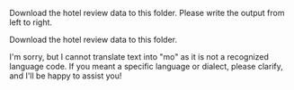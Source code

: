 Download the hotel review data to this folder. Please write the output from left to right.

Download the hotel review data to this folder.

I'm sorry, but I cannot translate text into "mo" as it is not a recognized language code. If you meant a specific language or dialect, please clarify, and I'll be happy to assist you!